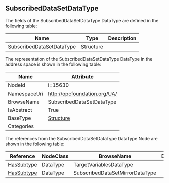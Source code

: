 <!-- datatype -->
## SubscribedDataSetDataType
  
<!-- end of description -->
The fields of the SubscribedDataSetDataType DataType are defined in the following table:  

|Name|Type|Description|
|---|---|---|
|SubscribedDataSetDataType|Structure||

The representation of the SubscribedDataSetDataType DataType in the address space is shown in the following table:  

|Name|Attribute|
|---|---|
|NodeId|i=15630|
|NamespaceUri|http://opcfoundation.org/UA/|
|BrowseName|SubscribedDataSetDataType|
|IsAbstract|True|
|BaseType|[Structure](../../DataTypes/Structure/readme.md)|
|Categories||

The references from the SubscribedDataSetDataType DataType Node are shown in the following table:  

|Reference|NodeClass|BrowseName|DataType|TypeDefinition|ModellingRule|
|---|---|---|---|---|---|
|[HasSubtype](../../ReferenceTypes/HasSubtype/readme.md)|DataType|TargetVariablesDataType||||
|[HasSubtype](../../ReferenceTypes/HasSubtype/readme.md)|DataType|SubscribedDataSetMirrorDataType||||

